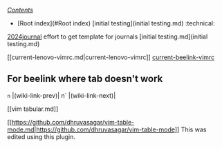 *[Contents](Contents.md)*
* [Root index](#Root index)
[initial testing](initial testing.md) :technical:

[2024journal](2024journal.md) effort to get template for journals  [initial testing.md](initial testing.md)

[[current-lenovo-vimrc.md|current-lenovo-vimrc]]
[current-beelink-vimrc](current-beelink-vimrc.md)

## For beelink where tab doesn't work
`n`     <tab>               |<plug>(wiki-link-prev)|
n`     <tab>               |<plug>(wiki-link-next)|

[[vim tabular.md]]

[[https://github.com/dhruvasagar/vim-table-mode.md|https://github.com/dhruvasagar/vim-table-mode]] This was edited using this plugin.
